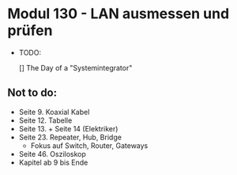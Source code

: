 # Modul 130 - LAN ausmessen und prüfen

- TODO:

    [] The Day of a "Systemintegrator"

## Not to do:

- Seite 9. Koaxial Kabel
- Seite 12. Tabelle
- Seite 13. + Seite 14 (Elektriker)
- Seite 23. Repeater, Hub, Bridge
    - Fokus auf Switch, Router, Gateways
- Seite 46. Osziloskop
- Kapitel ab 9 bis Ende
